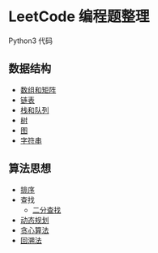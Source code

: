 # LeetCode 编程题整理
Python3 代码
## 数据结构
- [数组和矩阵](数组和矩阵.md)
- [链表](链表.md)
- [栈和队列](栈和队列.md)
- [树](tree.md)
- [图](图.md)
- [字符串](字符串.md)
## 算法思想
- [排序](排序.md)
- 查找
  - [二分查找](二分查找.md)
- [动态规划](动态规划.md)
- [贪心算法](贪心算法.md)
- [回溯法](回溯法.md)
